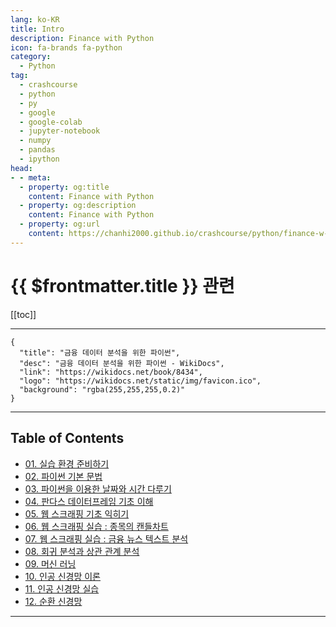 ```yaml
---
lang: ko-KR
title: Intro
description: Finance with Python
icon: fa-brands fa-python
category:
  - Python
tag: 
  - crashcourse
  - python
  - py
  - google
  - google-colab
  - jupyter-notebook
  - numpy
  - pandas
  - ipython
head:
- - meta:
  - property: og:title
    content: Finance with Python
  - property: og:description
    content: Finance with Python
  - property: og:url
    content: https://chanhi2000.github.io/crashcourse/python/finance-w-python.html
---
```


# {{ $frontmatter.title }} 관련

[[toc]]

---

```component VPCard
{
  "title": "금융 데이터 분석을 위한 파이썬",
  "desc": "금융 데이터 분석을 위한 파이썬 - WikiDocs",
  "link": "https://wikidocs.net/book/8434",
  "logo": "https://wikidocs.net/static/img/favicon.ico",
  "background": "rgba(255,255,255,0.2)"
}
```

---

## Table of Contents


- [01. 실습 환경 준비하기](01.md)
- [02. 파이썬 기본 문법](02.md)
- [03. 파이썬을 이용한 날짜와 시간 다루기](03.md)
- [04. 판다스 데이터프레임 기초 이해](04.md)
- [05. 웹 스크래핑 기초 익히기](05.md)
- [06. 웹 스크래핑 실습 : 종목의 캔들차트](06.md)
- [07. 웹 스크래핑 실습 : 금융 뉴스 텍스트 분석](07.md)
- [08. 회귀 분석과 상관 관계 분석](08.md)
- [09. 머신 러닝](09.md)
- [10. 인공 신경망 이론](10.md)
- [11. 인공 신경망 실습](11.md)
- [12. 순환 신경망](12.md)

---

<TagLinks />